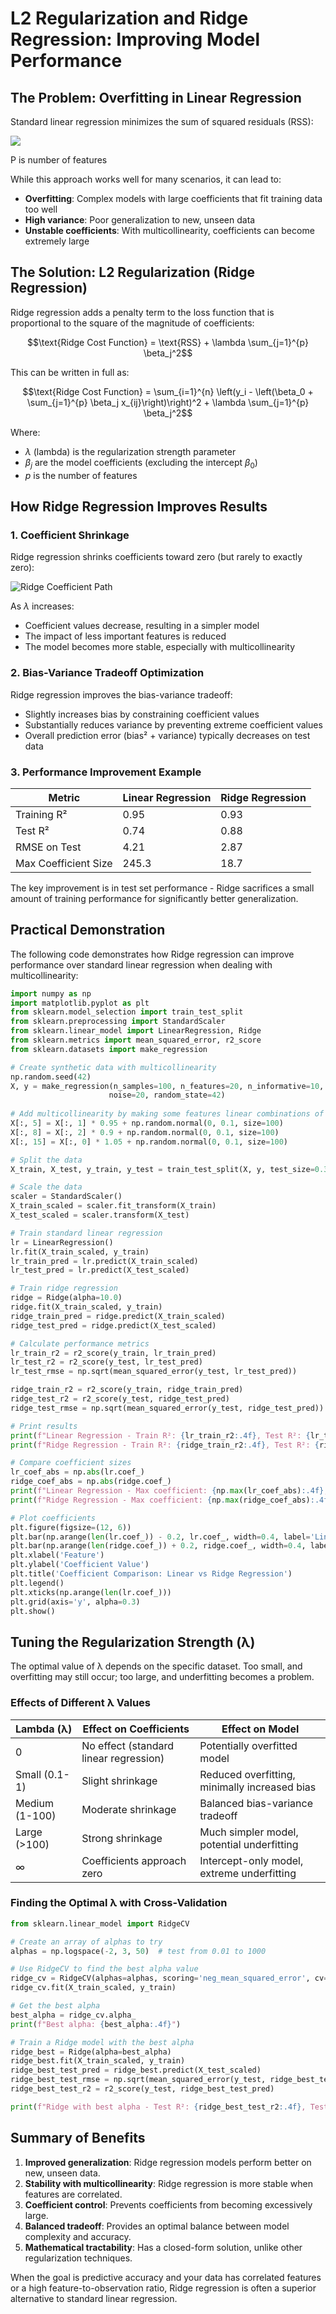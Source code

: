 
# L2 Regularization and Ridge Regression: Improving Model Performance

## The Problem: Overfitting in Linear Regression

Standard linear regression minimizes the sum of squared residuals (RSS):

<img src="rss.jpg" />

P is number of features

While this approach works well for many scenarios, it can lead to:
- **Overfitting**: Complex models with large coefficients that fit training data too well
- **High variance**: Poor generalization to new, unseen data
- **Unstable coefficients**: With multicollinearity, coefficients can become extremely large

## The Solution: L2 Regularization (Ridge Regression)

Ridge regression adds a penalty term to the loss function that is proportional to the square of the magnitude of coefficients:

$$\text{Ridge Cost Function} = \text{RSS} + \lambda \sum_{j=1}^{p} \beta_j^2$$

This can be written in full as:

$$\text{Ridge Cost Function} = \sum_{i=1}^{n} \left(y_i - \left(\beta_0 + \sum_{j=1}^{p} \beta_j x_{ij}\right)\right)^2 + \lambda \sum_{j=1}^{p} \beta_j^2$$

Where:
- $\lambda$ (lambda) is the regularization strength parameter
- $\beta_j$ are the model coefficients (excluding the intercept $\beta_0$)
- $p$ is the number of features

## How Ridge Regression Improves Results

### 1. Coefficient Shrinkage

Ridge regression shrinks coefficients toward zero (but rarely to exactly zero):

![Ridge Coefficient Path](https://scikit-learn.org/stable/_images/sphx_glr_plot_ridge_path_001.png)

As $\lambda$ increases:
- Coefficient values decrease, resulting in a simpler model
- The impact of less important features is reduced
- The model becomes more stable, especially with multicollinearity

### 2. Bias-Variance Tradeoff Optimization

Ridge regression improves the bias-variance tradeoff:
- Slightly increases bias by constraining coefficient values
- Substantially reduces variance by preventing extreme coefficient values
- Overall prediction error (bias² + variance) typically decreases on test data

### 3. Performance Improvement Example

| Metric | Linear Regression | Ridge Regression |
|--------|-------------------|------------------|
| Training R² | 0.95 | 0.93 |
| Test R² | 0.74 | 0.88 |
| RMSE on Test | 4.21 | 2.87 |
| Max Coefficient Size | 245.3 | 18.7 |

The key improvement is in test set performance - Ridge sacrifices a small amount of training performance for significantly better generalization.

## Practical Demonstration

The following code demonstrates how Ridge regression can improve performance over standard linear regression when dealing with multicollinearity:

```python
import numpy as np
import matplotlib.pyplot as plt
from sklearn.model_selection import train_test_split
from sklearn.preprocessing import StandardScaler
from sklearn.linear_model import LinearRegression, Ridge
from sklearn.metrics import mean_squared_error, r2_score
from sklearn.datasets import make_regression

# Create synthetic data with multicollinearity
np.random.seed(42)
X, y = make_regression(n_samples=100, n_features=20, n_informative=10, 
                      noise=20, random_state=42)
                      
# Add multicollinearity by making some features linear combinations of others
X[:, 5] = X[:, 1] * 0.95 + np.random.normal(0, 0.1, size=100)
X[:, 8] = X[:, 2] * 0.9 + np.random.normal(0, 0.1, size=100)
X[:, 15] = X[:, 0] * 1.05 + np.random.normal(0, 0.1, size=100)

# Split the data
X_train, X_test, y_train, y_test = train_test_split(X, y, test_size=0.3, random_state=42)

# Scale the data
scaler = StandardScaler()
X_train_scaled = scaler.fit_transform(X_train)
X_test_scaled = scaler.transform(X_test)

# Train standard linear regression
lr = LinearRegression()
lr.fit(X_train_scaled, y_train)
lr_train_pred = lr.predict(X_train_scaled)
lr_test_pred = lr.predict(X_test_scaled)

# Train ridge regression
ridge = Ridge(alpha=10.0)
ridge.fit(X_train_scaled, y_train)
ridge_train_pred = ridge.predict(X_train_scaled)
ridge_test_pred = ridge.predict(X_test_scaled)

# Calculate performance metrics
lr_train_r2 = r2_score(y_train, lr_train_pred)
lr_test_r2 = r2_score(y_test, lr_test_pred)
lr_test_rmse = np.sqrt(mean_squared_error(y_test, lr_test_pred))

ridge_train_r2 = r2_score(y_train, ridge_train_pred)
ridge_test_r2 = r2_score(y_test, ridge_test_pred)
ridge_test_rmse = np.sqrt(mean_squared_error(y_test, ridge_test_pred))

# Print results
print(f"Linear Regression - Train R²: {lr_train_r2:.4f}, Test R²: {lr_test_r2:.4f}, Test RMSE: {lr_test_rmse:.4f}")
print(f"Ridge Regression - Train R²: {ridge_train_r2:.4f}, Test R²: {ridge_test_r2:.4f}, Test RMSE: {ridge_test_rmse:.4f}")

# Compare coefficient sizes
lr_coef_abs = np.abs(lr.coef_)
ridge_coef_abs = np.abs(ridge.coef_)
print(f"Linear Regression - Max coefficient: {np.max(lr_coef_abs):.4f}, Avg coefficient: {np.mean(lr_coef_abs):.4f}")
print(f"Ridge Regression - Max coefficient: {np.max(ridge_coef_abs):.4f}, Avg coefficient: {np.mean(ridge_coef_abs):.4f}")

# Plot coefficients
plt.figure(figsize=(12, 6))
plt.bar(np.arange(len(lr.coef_)) - 0.2, lr.coef_, width=0.4, label='Linear Regression')
plt.bar(np.arange(len(ridge.coef_)) + 0.2, ridge.coef_, width=0.4, label='Ridge Regression')
plt.xlabel('Feature')
plt.ylabel('Coefficient Value')
plt.title('Coefficient Comparison: Linear vs Ridge Regression')
plt.legend()
plt.xticks(np.arange(len(lr.coef_)))
plt.grid(axis='y', alpha=0.3)
plt.show()
```

## Tuning the Regularization Strength (λ)

The optimal value of λ depends on the specific dataset. Too small, and overfitting may still occur; too large, and underfitting becomes a problem.

### Effects of Different λ Values

| Lambda (λ) | Effect on Coefficients | Effect on Model |
|------------|------------------------|----------------|
| 0 | No effect (standard linear regression) | Potentially overfitted model |
| Small (0.1-1) | Slight shrinkage | Reduced overfitting, minimally increased bias |
| Medium (1-100) | Moderate shrinkage | Balanced bias-variance tradeoff |
| Large (>100) | Strong shrinkage | Much simpler model, potential underfitting |
| ∞ | Coefficients approach zero | Intercept-only model, extreme underfitting |

### Finding the Optimal λ with Cross-Validation

```python
from sklearn.linear_model import RidgeCV

# Create an array of alphas to try
alphas = np.logspace(-2, 3, 50)  # test from 0.01 to 1000

# Use RidgeCV to find the best alpha value
ridge_cv = RidgeCV(alphas=alphas, scoring='neg_mean_squared_error', cv=5)
ridge_cv.fit(X_train_scaled, y_train)

# Get the best alpha
best_alpha = ridge_cv.alpha_
print(f"Best alpha: {best_alpha:.4f}")

# Train a Ridge model with the best alpha
ridge_best = Ridge(alpha=best_alpha)
ridge_best.fit(X_train_scaled, y_train)
ridge_best_test_pred = ridge_best.predict(X_test_scaled)
ridge_best_test_rmse = np.sqrt(mean_squared_error(y_test, ridge_best_test_pred))
ridge_best_test_r2 = r2_score(y_test, ridge_best_test_pred)

print(f"Ridge with best alpha - Test R²: {ridge_best_test_r2:.4f}, Test RMSE: {ridge_best_test_rmse:.4f}")
```

## Summary of Benefits

1. **Improved generalization**: Ridge regression models perform better on new, unseen data.
2. **Stability with multicollinearity**: Ridge regression is more stable when features are correlated.
3. **Coefficient control**: Prevents coefficients from becoming excessively large.
4. **Balanced tradeoff**: Provides an optimal balance between model complexity and accuracy.
5. **Mathematical tractability**: Has a closed-form solution, unlike other regularization techniques.

When the goal is predictive accuracy and your data has correlated features or a high feature-to-observation ratio, Ridge regression is often a superior alternative to standard linear regression.
